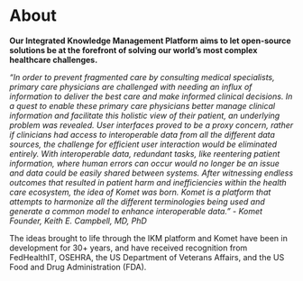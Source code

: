 # About

**Our Integrated Knowledge Management Platform aims to let open-source solutions be at the forefront of solving our world’s most complex healthcare challenges.**

*“In order to prevent fragmented care by consulting medical specialists, primary care physicians are challenged with needing an influx of information to deliver the best care and make informed clinical decisions. In a quest to enable these primary care physicians better manage clinical information and facilitate this holistic view of their patient, an underlying problem was revealed. User interfaces proved to be a proxy concern, rather if clinicians had access to interoperable data from all the different data sources, the challenge for efficient user interaction would be eliminated entirely. With interoperable data, redundant tasks, like reentering patient information, where human errors can occur would no longer be an issue and data could be easily shared between systems. After witnessing endless outcomes that resulted in patient harm and inefficiencies within the health care ecosystem, the idea of Komet was born. Komet is a platform that attempts to harmonize all the different terminologies being used and generate a common model to enhance interoperable data.” - Komet Founder, Keith E. Campbell, MD, PhD*

The ideas brought to life through the IKM platform and Komet have been in development for 30+ years, and have received recognition from FedHealthIT, OSEHRA, the US Department of Veterans Affairs, and the US Food and Drug Administration (FDA).